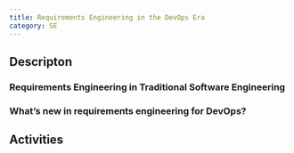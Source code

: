 ```yaml
---
title: Requirements Engineering in the DevOps Era
category: SE
---
```


## Descripton

### Requirements Engineering in Traditional Software Engineering


### What’s new in requirements engineering for DevOps?

## Activities 

